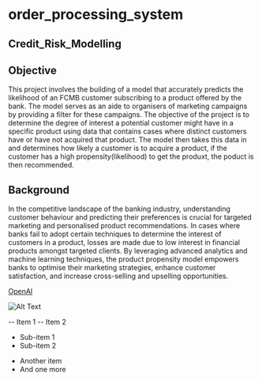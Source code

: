 # order_processing_system
## Credit_Risk_Modelling
## Objective
This project involves the building of a model that accurately predicts the likelihood of an FCMB customer subscribing to a product offered by the bank. The model serves as an aide to organisers of marketing campaigns by providing a filter for these campaigns. The objective of the project is to determine the degree of interest a potential customer might have in a specific product using data that contains cases where distinct customers have or have not acquired that product. The model then takes this data in and determines how likely a customer is to acquire a product, if the customer has a high propensity(likelihood) to get the produxt, the poduct is then recommended.

## Background
In the competitive landscape of the banking industry, understanding customer behaviour and predicting their preferences is crucial for targeted marketing and personalised product recommendations. In cases where banks fail to adopt certain techniques to determine the interest of customers in a product, losses are made due to low interest in financial products amongst targeted clients. By leveraging advanced analytics and machine learning techniques, the product propensity model empowers banks to optimise their marketing strategies, enhance customer satisfaction, and increase cross-selling and upselling opportunities.

  [OpenAI](https://www.openai.com/)

  ![Alt Text](image-url.png)

-- Item 1
-- Item 2
  - Sub-item 1
  - Sub-item 2
* Another item
* And one more
